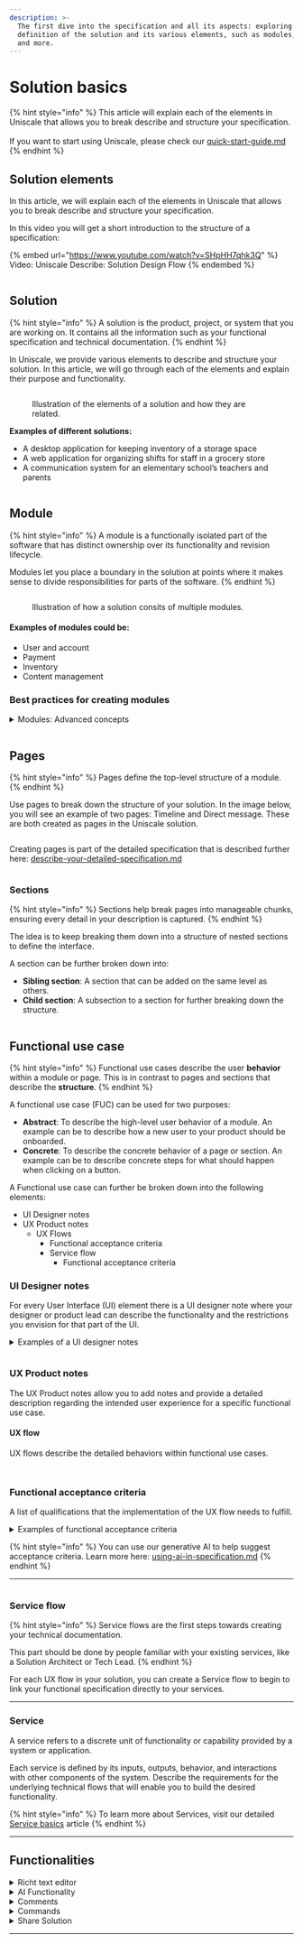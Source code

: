 ```yaml
---
description: >-
  The first dive into the specification and all its aspects: exploring the
  definition of the solution and its various elements, such as modules, pages,
  and more.
---
```


# Solution basics

{% hint style="info" %}
This article will explain each of the elements in Uniscale that allows you to break describe and structure your specification. \
\
If you want to start using Uniscale, please check our [quick-start-guide.md](../../getting-started/quick-start-guide.md "mention")
{% endhint %}



## Solution elements

In this article, we will explain each of the elements in Uniscale that allows you to break describe and structure your specification.&#x20;

In this video you will get a short introduction to the structure of a specification:&#x20;

{% embed url="https://www.youtube.com/watch?v=SHpHH7qhk3Q" %}
Video: Uniscale Describe: Solution Design Flow
{% endembed %}





<figure><img src="../../.gitbook/assets/image (3) (1).png" alt=""><figcaption></figcaption></figure>

## Solution

{% hint style="info" %}
A solution is the product, project, or system that you are working on. It contains all the information such as your functional specification and technical documentation.&#x20;
{% endhint %}

In Uniscale, we provide various elements to describe and structure your solution. In this article, we will go through each of the elements and explain their purpose and functionality.

<figure><img src="../../.gitbook/assets/image (2) (1) (1).png" alt=""><figcaption><p>Illustration of the elements of a solution and how they are related.</p></figcaption></figure>

**Examples of different solutions:**&#x20;

* A desktop application for keeping inventory of a storage space&#x20;
* A web application for organizing shifts for staff in a grocery store
* A communication system for an elementary school’s teachers and parents



<figure><img src="../../.gitbook/assets/image (4) (1).png" alt=""><figcaption></figcaption></figure>

## Module

{% hint style="info" %}
A module is a functionally isolated part of the software that has distinct ownership over its functionality and revision lifecycle.&#x20;

Modules let you place a boundary in the solution at points where it makes sense to divide responsibilities for parts of the software.&#x20;
{% endhint %}

<figure><img src="../../.gitbook/assets/CleanShot 2024-04-26 at 15.07.50.png" alt=""><figcaption><p>Illustration of how a solution consits of multiple modules.</p></figcaption></figure>

#### Examples of modules could be:

* User and account
* Payment
* Inventory
* Content management‍



### Best practices for creating modules

<details>

<summary>Modules: Advanced concepts</summary>

**Defining module boundaries**

Create clear boundaries in your software where responsibilities naturally divide. Modules are self-contained parts of the software with specific ownership and independent updates.&#x20;

Clear module boundaries are crucial for your organization.



**Modules to follow your product structure**

Each module update should be treated as a separate project. Keep changes mostly within one module. Group elements that evolve together. This makes your application easier to update and maintain.

This approach allows you to scale as your solution evolves.



**Organize modules based on ownership**

Defining your module boundaries allows you to shape how your organization will grow. Grouping functionality through module and service boundaries affects the future structure of the organization. It's best to have a single team own an entire module to avoid shared ownership issues.&#x20;

This prevents the need for separate projects that are tightly coupled and must be released together.



<img src="../../.gitbook/assets/Module_boundaries.png" alt="" data-size="original">



</details>





<figure><img src="../../.gitbook/assets/image (5).png" alt=""><figcaption></figcaption></figure>

## Pages

{% hint style="info" %}
Pages define the top-level structure of a module.&#x20;
{% endhint %}

Use pages to break down the structure of your solution. In the image below, you will see an example of two pages: Timeline and Direct message. These are both created as pages in the Uniscale solution.

<figure><img src="../../.gitbook/assets/CleanShot 2024-06-13 at 14.50.15.png" alt=""><figcaption></figcaption></figure>

Creating pages is part of the detailed specification that is described further here: [describe-your-detailed-specification.md](describe-your-detailed-specification.md "mention")



<figure><img src="../../.gitbook/assets/image (7).png" alt=""><figcaption></figcaption></figure>

### Sections

{% hint style="info" %}
Sections help break pages into manageable chunks, ensuring every detail in your description is captured.
{% endhint %}

The idea is to keep breaking them down into a structure of nested sections to define the interface.&#x20;

A section can be further broken down into:

* **Sibling section**: A section that can be added on the same level as others.&#x20;
* **Child section**: A subsection to a section for further breaking down the structure.



<figure><img src="../../.gitbook/assets/image (8).png" alt=""><figcaption></figcaption></figure>

## Functional use case

{% hint style="info" %}
Functional use cases describe the user **behavior** within a module or page. This is in contrast to pages and sections that describe the **structure**.
{% endhint %}

A functional use case (FUC) can be used for two purposes:

* **Abstract**: To describe the high-level user behavior of a module. An example can be to describe how a new user to your product should be onboarded.
* **Concrete**: To describe the concrete behavior of a page or section. An example can be to describe concrete steps for what should happen when clicking on a button.

A Functional use case can further be broken down into the following elements:

* UI Designer notes
* UX Product notes
  * UX Flows
    * Functional acceptance criteria
    * Service flow
      * Functional acceptance criteria



### **UI Designer notes**

For every User Interface (UI) element there is a UI designer note where your designer or product lead can describe the functionality and the restrictions you envision for that part of the UI.

<details>

<summary>Examples of a UI designer notes</summary>

* Displayed information
* Buttons
* Areas that can expand and collapse
* Drag and drop interfaces
* Popups and triggered displays of information

</details>

<figure><img src="../../.gitbook/assets/image (14).png" alt=""><figcaption></figcaption></figure>

### UX Product notes

The UX Product notes allow you to add notes and provide a detailed description regarding the intended user experience for a specific functional use case.

#### UX flow

UX flows describe the detailed behaviors within functional use cases.

<figure><img src="../../.gitbook/assets/image (15).png" alt=""><figcaption></figcaption></figure>

<figure><img src="../../.gitbook/assets/image (16).png" alt=""><figcaption></figcaption></figure>

### Functional acceptance criteria

A list of qualifications that the implementation of the UX flow needs to fulfill.&#x20;

<details>

<summary>Examples of functional acceptance criteria</summary>

* Assurances for accessibility of variable screen types and sizes (don't show on mobile, etc)
* Front-end effects and animations  (disabled buttons, etc)
* Error handling such as password length not matching, etc

</details>

{% hint style="info" %}
You can use our generative AI to help suggest acceptance criteria. Learn more here: [using-ai-in-specification.md](using-ai-in-specification.md "mention")
{% endhint %}



***

<figure><img src="../../.gitbook/assets/image (17).png" alt=""><figcaption></figcaption></figure>

### **Service flow**

{% hint style="info" %}
Service flows are the first steps towards creating your technical documentation.&#x20;

This part should be done by people familiar with your existing services, like a Solution Architect or Tech Lead.
{% endhint %}

For each UX flow in your solution, you can create a Service flow to begin to link your functional specification directly to your services.

***

### Service

A service refers to a discrete unit of functionality or capability provided by a system or application.

Each service is defined by its inputs, outputs, behavior, and interactions with other components of the system. Describe the requirements for the underlying technical flows that will enable you to build the desired functionality.

{% hint style="info" %}
To learn more about Services, visit our detailed [Service basics](../documentation/service-basics.md) article
{% endhint %}

***

## Functionalities

<details>

<summary>Richt text editor</summary>

Our Rich text editor allows you to write your specifications using advanced styling options (heading, bold, italic, bullet points, and many more) and to embed media, images, and hyperlinks.

</details>

<details>

<summary>AI Functionality</summary>

Our AI functionality will provide your code generator with the needed domain-driven product information so you can work on your code much faster and with reduced costs.

</details>

<details>

<summary>Comments </summary>

You can also comment on different sections of your solution allowing you to add notes to the development process that can be seen and answered by your colleagues.

</details>

<details>

<summary>Commands </summary>

Uniscale offers a wide range of commands that allow you to write your specifications and build your solution in a matter of one simple click.

</details>

<details>

<summary>Share Solution</summary>

As you work on developing your solution inside Uniscale, you can also share it with your colleagues and bring in more people to work with you.

</details>



***
